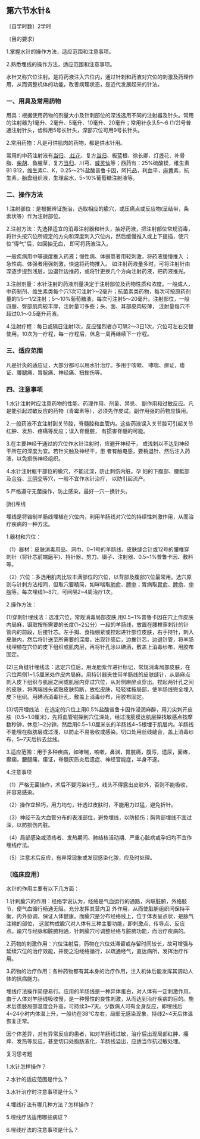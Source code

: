 ## 第六节水针&

〔自学时数〕2学时

〔目的要求〕

1.掌握水针的操作方法，适应范围和注意事项。

2.熟悉埋线的操作方法，适应范围和注意事项。

水针又称穴位注射。是将药液注入穴位内，通过针刺和药液对穴位的刺激及药理作用，从而调整机体的功能，改善病理状态，是近代发展起来的针法。

### 一、用具及常用药物

用具：根据使用药物的剂量大小及针刺部位的深浅选用不同的注射器及针头。常用的注射器为1毫升、2毫升、5毫升、10毫升、20毫升；常用针永头5〜6 (1/2)号普通注射针头，齿科用5号长针头，深部穴位可用9号长针头。

2.常用药物：凡是可供肌肉的药物，都是供水针用。

常用的中药注射液有[当归](https://www.gmzyjc.com/read/bc/bc17-0.3.3.0.0.md)、,[红花](https://www.gmzyjc.com/read/bc/bc12-0.0.11.0.0.md)、复方[当归](https://www.gmzyjc.com/read/bc/bc17-0.3.3.0.0.md)、板蓝根、徐长卿、灯盏花、补骨脂、[柴胡](https://www.gmzyjc.com/read/bc/bc01-1.2.9.0.0.md)、鱼腥草，复方[当归](https://www.gmzyjc.com/read/bc/bc17-0.3.3.0.0.md)、川芎、[威灵仙](https://www.gmzyjc.com/read/bc/bc06-0.0.2.0.0.md)等；西药有：25%硫酸镁，维生素B1 B12，维生素C、K，0.25〜2%盐酸普鲁卡因，阿托品，利血平，[麻黄](https://www.gmzyjc.com/read/bc/bc01-1.1.1.0.0.md)素，抗生素，胎盘组织液，生理盐水，5~10%葡萄糖注射液等。

### 二、操作方法

1.注射部位：是根据辨证施治，选取相应的腧穴，或压痛点或反应物(呈结带，条索状等）作为注射部位。

2.注射方法：先选择适宜的消毒注射器和针头，抽好药液，把注射部位常规消毒，将针头按穴位所规定的方向和深度刺入穴位内，然后缓慢推入或上下提插，使穴位“得气"后，如回抽无血， 即可将药液注入。

一般疾病用中等速度推入药液；慢性病、体弱患者用轻刺激，将药液缓慢推入 ；急性病、体强者用强刺激，快速将药物推入。 如注射药液量多时，可将注射针由深逐步提到浅层，边退针边推药，或将针更换几个方向注射药液，把药液推光。

3.注射剂量：水针注射的药液剂量决定于注射部位及药物性质和浓度。一般成人，中药制剂、维生素类每个穴1次可注射1〜2毫升；抗菌素类药物，每次可按原药剂量的1/5—1/2注射；5〜10%葡萄糖液，每次可注射5〜20毫升。注射部位，一般四肢、臀部肌肉较丰厚，注射量可多些；头、面、耳部皮肉较薄， 注射量每穴不超过0.1〜0.5毫升药液。

4.注射疗程：每日或隔日注射1次，反应强烈者亦可隔2〜3日1次，穴位可左右交替使用。10次为一疗程，每一疗程后，休息一周再继续下一疗程。

### 三、适应范围

凡是针灸的适应证，大部分都可以用水针治疗。多用于咳嗽、 哮喘、痹证，痿证、腰腿痛、胃脘痛、神经痛、扭挫伤等。

### 四、注意事项

1.水针注射时应注意药物的性能、药理作用、剂量、禁忌、 副作用和过敏反应。凡是能引起过敏反应的药物（青霉素等），必须先作皮试。副作用强的药物应慎用。

2.—般药液不宜注射到关节腔，脊髓腔和血管内。这些药液误入关节腔可引起关节红肿、发热、疼痛等反应；误入脊髓腔， 有掼害脊髓的可能。

3.在主要神经干通过的穴位作水针注射时，应避开神经干， 或浅刺以不达到神经干所在的深度为宜。若针尖触及神经干，患 者有触电感，要稍退针、然后注入药液，以免损伤神经组织。

4.水针注射躯干部位的腧穴，不能过深，防止刺伤内脏。孕 妇的下腹部、腰骶部及[合谷](https://www.gmzyjc.com/read/zjs/zjs3.1.1-3-0.1.2.3.4.md)、[三阴交](https://www.gmzyjc.com/read/zjs/zjs3.1.4-6-0.0.1.3.6.md)等穴，一般不宜作水针治疗， 以防引起流产。

5.严格遵守无菌操作，防止感染，最好一穴一换针头。

[附]埋线

埋线是将铬制羊肠线埋植在穴位内，利用羊肠线对穴位的持续性刺激作用，从而治疗疾病的一种方法。

1.器材和穴位：

（1）器材：皮肤消毒用品、洞巾、0~1号的羊肠线、皮肤缝合针或12号的腰椎穿刺针（将针芯前端磨平)、持针器、剪刀、镊子、注射器、0.5~1%普鲁卡因、敷料等。

（2）穴位：多选用肌肉比较丰满部位的穴位，以背部及腹部穴位最常用。选穴原则与针刺方法相同，但取穴要精简，如哮喘取[肺俞](https://www.gmzyjc.com/read/zjs/zjs3.1.7-8-0.0.1.3.13.md)、[膻中](https://www.gmzyjc.com/read/zjs/zjs3.2.1-0.1.1.3.16.md)；胃病取[胃俞](https://www.gmzyjc.com/read/zjs/zjs3.1.7-8-0.0.1.3.21.md)、[脾俞](https://www.gmzyjc.com/read/zjs/zjs3.1.7-8-0.0.1.3.20.md)、[中脘](https://www.gmzyjc.com/read/zjs/zjs3.2.1-0.1.1.3.11.md)等。每次埋线1~8穴，可间隔2~4周治疗1次。

2.操作方法：

(1)穿刺针埋线法：选准穴位，常规消毒局部皮肤,用0.5~1%普鲁卡因在穴上作皮肤内局麻，镊取按所需要的长度(1~2公分）一段的羊肠线，放置在腰椎穿刺针的针管内的前段，后接针芯。左手拇、食指绷紧或捏起进针部位皮肤，右手持针，刺入皮肤内，然后将针送至所需要的深度，出现针感后，边推针芯，边退针管，将羊肠线埋植在穴位的皮下组织或肌肉层，再将针孔涂以碘酒，敷盖上消毒纱布，用胶布固定。

(2)三角缝针埋线法：选定穴位后，用龙胆紫作进针标记，常规消毒局部皮肤，在穴位两侧1~1.5厘米处作皮内局麻。用持针器夹住带羊肠线的皮肤缝针，从局麻点刺入皮下组织与肌层之间或肌层内穿过穴位，从对侧麻醉点穿出。捏起两针孔之间的皮肤，将两端线头紧贴皮肤剪断，放松皮肤，轻轻揉按局部，使羊肠线完全埋入皮下组织。用碘酒消毒针孔，敷盖上消毒纱布，用胶布固定。

(3)切开埋线法：在选定的穴位上用0.5%盐酸普鲁卡因作浸润麻醉，用刀尖刺开皮肤（0.5~1.0厘米)，先将血管钳探到穴位深处，经过浅筋膜达肌层探找敏感点按摩数秒钟，休息1~2分钟。然后用0.5~1.0厘米长的羊肠线4~5根埋于肌层内。羊肠线不能埋在脂肪层或过浅，以防止不易吸收或感染。切口处用丝线缝合，盖上消毒纱布，5~7天后拆去丝线。

3.适应范围：用于多种疾病，如哮喘，咳嗽，鼻渊，胃脘痛，腹泻，遗尿，面瘫，癫痫，腰腿痛，痿证，脊髓灰质炎后遗症、神经官能症，半身不遂。

4.注意事项

（1）严格无菌操作，术后不要污染针孔，线头不得露出皮肤外，否则不能吸收，并容易感染。

（2）操作宜轻巧，用力均匀，针透过皮肤时，不能用力过猛，避免折针。

（3）神经干及大血管分布的表浅部位，避免埋线，以防损伤；胸背部埋线不宜过深，以防损伤内脏。

（4）局部感染或溃疡者、发热期间、肺结核活动期、严重心脏病或孕妇均不宜作埋线疗法。

（5）注意术后反应，有异常现象或发现感染化脓，应及时处理。

### 〔临床应用〕

水针的作用主要有以下几方面：

1.针剌腧穴的作用：经络学说认为，经络是气血运行的通路，内联脏腑，外络肢节，便气血循行畅通无阻，充分发挥其营内卫 外作用，从而使脏腑组织间保持平衡，内外协调，保证人体健康。而腧穴是分布经络线上，位于体表呈点状，是脉气注输的部位， 这就构成腧穴对人体有三种主要功能，即刺激点、传导点、反应 点。踰穴与经脉和脏腑相通，针刺腧穴可调整经络与脏腑功能，而治疗疾病的。

2.药物的刺激作用：穴位注射后，药物在穴位处滞留或存留时间较长，故可增强与延续穴位的治疗效能，并使之沿经络循行，以疏通经气，直达病所，发挥治疗作用。

3.药物的治疗作用：各种药物都有其本身的治疗作用，注入机体后能发挥其调动人体的抗病能力。 

埋线疗法操作简便易行。应用的羊肠线是一种异体蛋白，对人体有一定刺激作用。由于人体对羊肠线吸收慢，是一种慢性的良性刺激，从而达到治疗疾病的目的。施术后患肢局部温度会升高，可持续3~7天。少数病人可有全身反应，即埋线后4~24小时内体温上升，一般约在38℃左右，局部无感染现象，持线2~4天后体温恢复正常。

因个体差异，对有异常反应的患者，如对羊肠线过敏，治疗后出现局部红肿、瘙痒、发热等反应，甚至切口处脂肪液化，羊肠线溢出，应适当作抗过敏处理。

复习思考题

1.水针怎样操作？

2.水针的适应范围是什么？

3.水针治疗时注意事项是什么？

4.埋线疗法有哪几种方法？怎样操作？

5.埋线疗法适用哪些病证？

6.埋线疗法的注意事项是什么？
